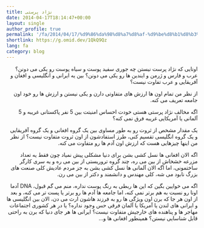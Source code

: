 ```yaml
---
title: نژاد پرستی
date: 2014-04-17T18:14:47+00:00
layout: single
author_profile: true
permalink: '/fa/2014/04/17/%d9%86%da%98%d8%a7%d8%af-%d9%be%d8%b1%d8%b3%d8%aa%db%8c/'
shortlink: https://g.omid.dev/1QkQ9Qz
lang: fa
category: blog
---
```

<p dir="rtl">
  اونایی که نژاد پرست نیستن چه جوری سفید پوست و سیاه پوست رو یکی می دونن؟ عرب و فارس و ژرمن و ایندین ها رو یکی می دونن؟ بین یه ایرانی و انگلیسی و افغان و آفریقایی و عرب تفاوت نیست؟
</p>

<p dir="rtl">
  از نظر من تمام اون ها ارزش های متفاوتی دارن و یکی نیستن و ارزش ها رو خود اون جامعه تعریف می کنه.
</p>

<p dir="rtl">
  اگه مخالف نژاد پرستی هستی خودت احساس امنیتت بین 5 نفر پاکستانی غریبه و 5 آلمانی یا آمریکایی غریبه فرق نمی کنه؟
</p>

<p dir="rtl">
  یک مقدار مشخص از ثروت رو به طور مساوی بین یک گروه افغانی و یک گروه آفریقایی و یک گروه انگلیسی تقسیم کنی، طرز استفادشون از اون ثروت متفاوت نیست؟ از نظر من اینها چیزهایی هست که ارزش اون آدم ها رو متفاوت می کنه.
</p>

<p dir="rtl">
  اگه الان افغانی ها نسل کشی بشن برای دنیا مشکلی پیش نمیاد چون فقط یه تعداد مزرعه خشخاش از بین می ره، چند گروه تروریستی از بین می ره و یه سری کارگر ساختمونی، اما اگه الان آلمانی ها نسل کشی بشن به جز مردم عادیش کلی صنعت های بزرگ نابود می شه، کلی مهندس و دانشمند و دکتر از بین می رن.
</p>

<p dir="rtl">
  اگه می خوایین بگین که این ها ربطی به رنگ پوست نداره، منم می گم قبول، DNA آدما اونا رو نسبت به هم برتر نمی کنه، اما جامعه ها آدم ها رو برتر یا پست تر می کنه، و بعد از اون هر جا که برن اون ویژگی ها رو به فرزند هاشون ارث می دن، الان بین انگلیسی ها و ایرانی های لندن یا آمریکا یا آلمان فرقی حس وجود نداره؟ یا در هر کشوری اجتماعات مهاجر ها و پناهنده های خارجیش متفاوت نیست؟ ایرانی ها هر جای دنیا که برن به راحتی قابل شناسایی نیستن؟ همینطور افغانی ها و&#8230;
</p>